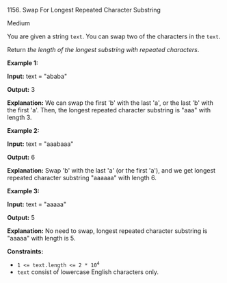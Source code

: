1156\. Swap For Longest Repeated Character Substring

Medium

You are given a string `text`. You can swap two of the characters in the `text`.

Return _the length of the longest substring with repeated characters_.

**Example 1:**

**Input:** text = "ababa"

**Output:** 3

**Explanation:** We can swap the first 'b' with the last 'a', or the last 'b' with the first 'a'. Then, the longest repeated character substring is "aaa" with length 3.

**Example 2:**

**Input:** text = "aaabaaa"

**Output:** 6

**Explanation:** Swap 'b' with the last 'a' (or the first 'a'), and we get longest repeated character substring "aaaaaa" with length 6.

**Example 3:**

**Input:** text = "aaaaa"

**Output:** 5

**Explanation:** No need to swap, longest repeated character substring is "aaaaa" with length is 5.

**Constraints:**

*   <code>1 <= text.length <= 2 * 10<sup>4</sup></code>
*   `text` consist of lowercase English characters only.